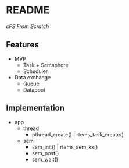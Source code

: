 # README

*cFS From Scratch*

## Features

* MVP
    * Task + Semaphore
    * Scheduler
* Data exchange
    * Queue
    * Datapool

## Implementation

* app
    * thread
        * pthread_create() | rtems_task_create()
    * sem
        * sem_init() | rtems_sem_xx()
        * sem_post()
        * sem_wait()
